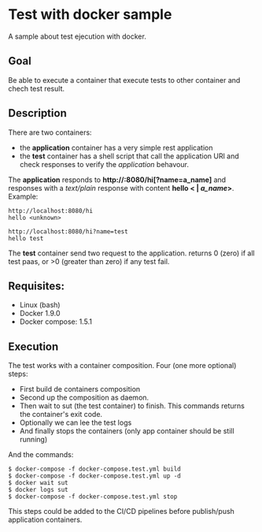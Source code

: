 Test with docker sample
=======================

A sample about test ejecution with docker.

## Goal

Be able to execute a container that execute tests to other container and chech test result.


## Description

There are two containers:

  - the **application** container has a very simple rest application
  - the **test** container has a shell script that call the application URl and check responses to verify the *application* behavour.

The **application** responds to **http://<container ip or name>:8080/hi[?name=a_name]** and responses with a *text/plain* response 
with content **hello <<unknown> | *a_name*>**. Example:

    http://localhost:8080/hi 
    hello <unknown>

    http://localhost:8080/hi?name=test
    hello test

The **test** container send two request to the application. returns 0 (zero) if all test paas, or >0 (greater than zero) if any test fail.


## Requisites:

  - Linux (bash)
  - Docker 1.9.0
  - Docker compose: 1.5.1


## Execution

The test works with a container composition. Four (one more optional) steps:

  - First build de containers composition
  - Second up the composition as daemon. 
  - Then wait to sut (the test container) to finish. This commands returns the container's exit code. 
  - Optionally we can lee the test logs
  - And finally stops the containers (only app container should be still running)

And the commands:

    $ docker-compose -f docker-compose.test.yml build
    $ docker-compose -f docker-compose.test.yml up -d
    $ docker wait sut
    $ docker logs sut
    $ docker-compose -f docker-compose.test.yml stop

This steps could be added to the CI/CD pipelines before publish/push application containers.
